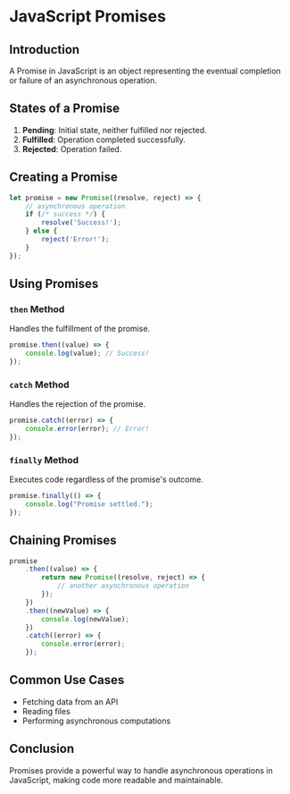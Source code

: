 # JavaScript Promises

## Introduction

A Promise in JavaScript is an object representing the eventual completion or failure of an asynchronous operation.

## States of a Promise

1. **Pending**: Initial state, neither fulfilled nor rejected.
2. **Fulfilled**: Operation completed successfully.
3. **Rejected**: Operation failed.

## Creating a Promise

```javascript
let promise = new Promise((resolve, reject) => {
    // asynchronous operation
    if (/* success */) {
        resolve('Success!');
    } else {
        reject('Error!');
    }
});
```

## Using Promises

### `then` Method

Handles the fulfillment of the promise.

```javascript
promise.then((value) => {
    console.log(value); // Success!
});
```

### `catch` Method

Handles the rejection of the promise.

```javascript
promise.catch((error) => {
    console.error(error); // Error!
});
```

### `finally` Method

Executes code regardless of the promise's outcome.

```javascript
promise.finally(() => {
    console.log("Promise settled.");
});
```

## Chaining Promises

```javascript
promise
    .then((value) => {
        return new Promise((resolve, reject) => {
            // another asynchronous operation
        });
    })
    .then((newValue) => {
        console.log(newValue);
    })
    .catch((error) => {
        console.error(error);
    });
```

## Common Use Cases

-   Fetching data from an API
-   Reading files
-   Performing asynchronous computations

## Conclusion

Promises provide a powerful way to handle asynchronous operations in JavaScript, making code more readable and maintainable.
